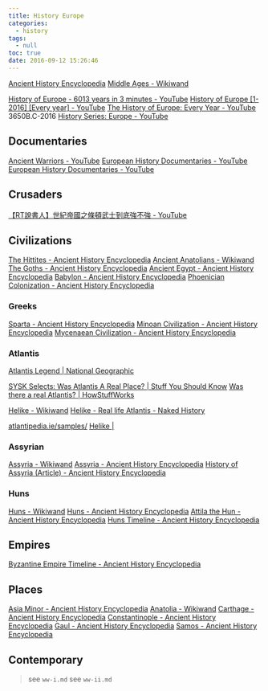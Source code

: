 ```yaml
---
title: History Europe
categories:
  - history
tags:
  - null
toc: true
date: 2016-09-12 15:26:46
---
```


[Ancient History Encyclopedia](http://www.ancient.eu/)
[Middle Ages - Wikiwand](https://www.wikiwand.com/en/Middle_Ages)

[History of Europe - 6013 years in 3 minutes - YouTube](https://www.youtube.com/watch?v=uxDyJ_6N-6A)
[History of Europe [1-2016] [Every year] - YouTube](https://www.youtube.com/watch?v=gn6mYygyxQk)
[The History of Europe: Every Year - YouTube](https://www.youtube.com/watch?v=oWWLECJnylM) 3650B.C-2016
[History Series: Europe - YouTube](https://www.youtube.com/playlist?list=PLEpnbGLPDdmFsiqrVYz-IeGrlYGqZn_Mx)

## Documentaries

[Ancient Warriors - YouTube](https://www.youtube.com/playlist?list=PLFxVdVoTuIGx-pGdeAc5rRTQRj1Sbp-MP)
[European History Documentaries - YouTube](https://www.youtube.com/playlist?list=PLOArLjRj3ekoq7K2ublcB5XGnnxMxAjWm)
[European History Documentaries - YouTube](https://www.youtube.com/playlist?list=PLFXjUhgSe6nnyKqYMmEmIbwaO024JE80v)

## Crusaders

[【RT說書人】世紀帝國之條頓武士到底強不強 - YouTube](https://www.youtube.com/watch?v=CuXCDBr5xB0)

## Civilizations

[The Hittites - Ancient History Encyclopedia](http://www.ancient.eu/hittite/)
[Ancient Anatolians - Wikiwand](https://www.wikiwand.com/en/Ancient_Anatolians)
[The Goths - Ancient History Encyclopedia](http://www.ancient.eu/Goths/)
[Ancient Egypt - Ancient History Encyclopedia](http://www.ancient.eu/egypt/)
[Babylon - Ancient History Encyclopedia](http://www.ancient.eu/babylon/)
[Phoenician Colonization - Ancient History Encyclopedia](http://www.ancient.eu/Phoenician_Colonization/)

### Greeks

[Sparta - Ancient History Encyclopedia](http://www.ancient.eu/sparta/)
[Minoan Civilization - Ancient History Encyclopedia](http://www.ancient.eu/Minoan_Civilization/)
[Mycenaean Civilization - Ancient History Encyclopedia](http://www.ancient.eu/Mycenaean_Civilization/)

### Atlantis

[Atlantis Legend | National Geographic](https://www.nationalgeographic.com/archaeology-and-history/archaeology/atlantis/)

[SYSK Selects: Was Atlantis A Real Place? | Stuff You Should Know](https://www.stuffyoushouldknow.com/podcasts/sysk-selects-was-atlantis-a-real-place.htm)
[Was there a real Atlantis? | HowStuffWorks](https://history.howstuffworks.com/history-vs-myth/real-atlantis.htm)

[Helike - Wikiwand](https://www.wikiwand.com/en/Helike)
[Helike - Real life Atlantis - Naked History](http://www.historynaked.com/helike-real-life-atlantis/)

[atlantipedia.ie/samples/](http://atlantipedia.ie/samples/)
[Helike |](http://atlantipedia.ie/samples/tag/helike/)

### Assyrian

[Assyria - Wikiwand](https://www.wikiwand.com/en/Assyria)
[Assyria - Ancient History Encyclopedia](http://www.ancient.eu/assyria/)
[History of Assyria (Article) - Ancient History Encyclopedia](http://www.ancient.eu/article/106/)

### Huns

[Huns - Wikiwand](http://www.wikiwand.com/en/Huns)
[Huns - Ancient History Encyclopedia](https://www.ancient.eu/Huns/)
[Attila the Hun - Ancient History Encyclopedia](https://www.ancient.eu/Attila_the_Hun/)
[Huns Timeline - Ancient History Encyclopedia](https://www.ancient.eu/timeline/Huns/)

## Empires

[Byzantine Empire Timeline - Ancient History Encyclopedia](http://www.ancient.eu/timeline/Byzantine_Empire/#at_pco=tst-1.0&at_si=587c5c44f38c491d&at_ab=per-2&at_pos=0&at_tot=2)

## Places

[Asia Minor - Ancient History Encyclopedia](http://www.ancient.eu/Asia_Minor/)
[Anatolia - Wikiwand](https://www.wikiwand.com/en/Anatolia)
[Carthage - Ancient History Encyclopedia](http://www.ancient.eu/carthage/)
[Constantinople - Ancient History Encyclopedia](http://www.ancient.eu/Constantinople/)
[Gaul - Ancient History Encyclopedia](http://www.ancient.eu/gaul/)
[Samos - Ancient History Encyclopedia](http://www.ancient.eu/samos/)

## Contemporary

> see `ww-i.md`
> see `ww-ii.md`


